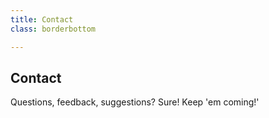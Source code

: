 ```yaml
---
title: Contact
class: borderbottom

---
```


## Contact

Questions, feedback, suggestions? Sure! Keep 'em coming!'
